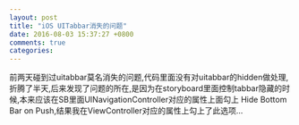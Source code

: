 ```yaml
---
layout: post
title: "iOS UITabbar消失的问题"
date: 2016-08-03 15:37:27 +0800
comments: true
categories: 
---
```

前两天碰到过uitabbar莫名消失的问题,代码里面没有对uitabbar的hidden做处理,折腾了半天,后来发现了问题的所在,是因为在storyboard里面控制tabbar隐藏的时候,本来应该在SB里面UINavigationController对应的属性上面勾上 Hide Bottom Bar on Push,结果我在ViewController对应的属性上勾上了此选项...